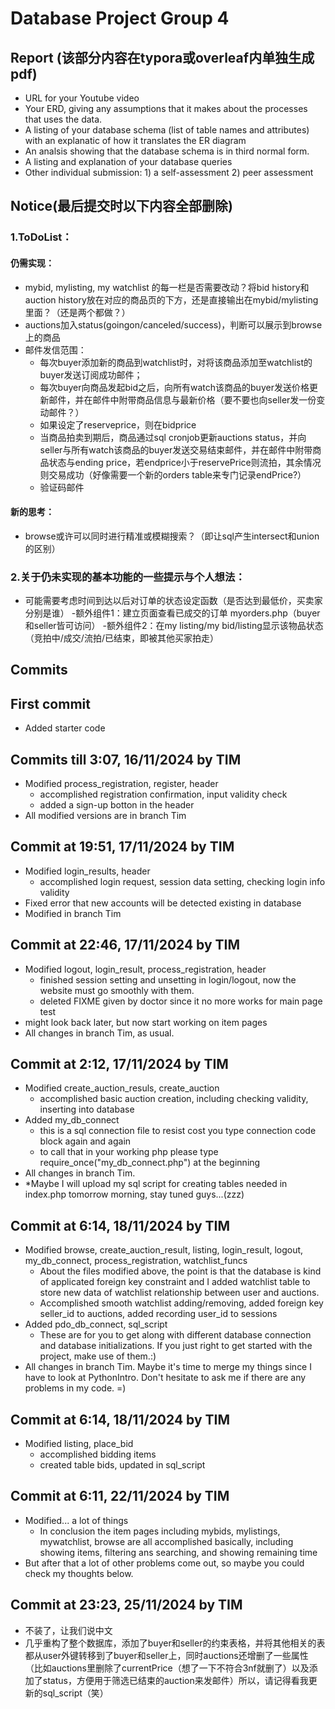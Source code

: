 # Database Project Group 4 

## Report (该部分内容在typora或overleaf内单独生成pdf)

- URL for your Youtube video
- Your ERD, giving any assumptions that it makes about the processes that uses the data.
- A listing of your database schema (list of table names and attributes) with an explanatic of how it translates the ER diagram
- An analsis showing that the database schema is in third normal form.
- A listing and explanation of your database queries
- Other individual submission: 1) a self-assessment 2) peer assessment

## Notice(最后提交时以下内容全部删除)
### 1.ToDoList：

#### 仍需实现：
- mybid, mylisting, my watchlist 的每一栏是否需要改动？将bid history和auction history放在对应的商品页的下方，还是直接输出在mybid/mylisting 里面？（还是两个都做？）
- auctions加入status(goingon/canceled/success)，判断可以展示到browse上的商品
- 邮件发信范围：
    - 每次buyer添加新的商品到watchlist时，对将该商品添加至watchlist的buyer发送订阅成功邮件；
    - 每次buyer向商品发起bid之后，向所有watch该商品的buyer发送价格更新邮件，并在邮件中附带商品信息与最新价格（要不要也向seller发一份变动邮件？）
   - 如果设定了reserveprice，则在bidprice
    - 当商品拍卖到期后，商品通过sql cronjob更新auctions status，并向seller与所有watch该商品的buyer发送交易结束邮件，并在邮件中附带商品状态与ending price，若endprice小于reservePrice则流拍，其余情况则交易成功（好像需要一个新的orders table来专门记录endPrice?）
    - 验证码邮件

#### 新的思考：
- browse或许可以同时进行精准或模糊搜索？（即让sql产生intersect和union的区别）

### 2.关于仍未实现的基本功能的一些提示与个人想法：

- 可能需要考虑时间到达以后对订单的状态设定函数（是否达到最低价，买卖家分别是谁）
    -额外组件1：建立页面查看已成交的订单 myorders.php（buyer和seller皆可访问）
    -额外组件2：在my listing/my bid/listing显示该物品状态（竞拍中/成交/流拍/已结束，即被其他买家拍走）

## Commits

## First commit

- Added starter code

## Commits till 3:07, 16/11/2024 by TIM

- Modified process_registration, register, header
    - accomplished registration confirmation, input validity check
    - added a sign-up botton in the header
- All modified versions are in branch Tim

## Commit at 19:51, 17/11/2024 by TIM

- Modified login_results, header
    - accomplished login request, session data setting, checking login info validity
- Fixed error that new accounts will be detected existing in database
- Modified in branch Tim

## Commit at 22:46, 17/11/2024 by TIM

- Modified logout, login_result, process_registration, header
    - finished session setting and unsetting in login/logout, now the website must go smoothly with them.
    - deleted FIXME given by doctor since it no more works for main page test
- might look back later, but now start working on item pages
- All changes in branch Tim, as usual.

## Commit at 2:12, 17/11/2024 by TIM

- Modified create_auction_resuls, create_auction
    - accomplished basic auction creation, including checking validity, inserting into database
- Added my_db_connect
    - this is a sql connection file to resist cost you type connection code block again and again
    -  to call that in your working php please type require_once("my_db_connect.php") at the beginning
- All changes in branch Tim.
- *Maybe I will upload my sql script for creating tables needed in index.php tomorrow morning, stay tuned guys...(zzz)

## Commit at 6:14, 18/11/2024 by TIM

- Modified browse, create_auction_result, listing, login_result, logout, my_db_connect, process_registration, watchlist_funcs
    - About the files modified above, the point is that the database is kind of applicated foreign key constraint and I added watchlist table to store new data of watchlist relationship between user and auctions.
    - Accomplished smooth watchlist adding/removing, added foreign key seller_id to auctions, added recording user_id to sessions
- Added pdo_db_connect, sql_script
    - These are for you to get along with different database connection and database initializations. If you just right to get started with the project, make use of them.:)
- All changes in branch Tim. Maybe it's time to merge my things since I have to look at PythonIntro. Don't hesitate to ask me if there are any problems in my code. =)

## Commit at 6:14, 18/11/2024 by TIM

- Modified listing, place_bid
    - accomplished bidding items
    - created table bids, updated in sql_script

## Commit at 6:11, 22/11/2024 by TIM

- Modified... a lot of things
    - In conclusion the item pages including mybids, mylistings, mywatchlist, browse are all accomplished basically, including showing items, filtering ans searching, and showing remaining time
- But after that a lot of other problems come out, so maybe you could check my thoughts below.

## Commit at 23:23, 25/11/2024 by TIM
- 不装了，让我们说中文
- 几乎重构了整个数据库，添加了buyer和seller的约束表格，并将其他相关的表都从user外键转移到了buyer和seller上，同时auctions还增删了一些属性（比如auctions里删除了currentPrice（想了一下不符合3nf就删了）以及添加了status，方便用于筛选已结束的auction来发邮件）所以，请记得看我更新的sql_script（笑）